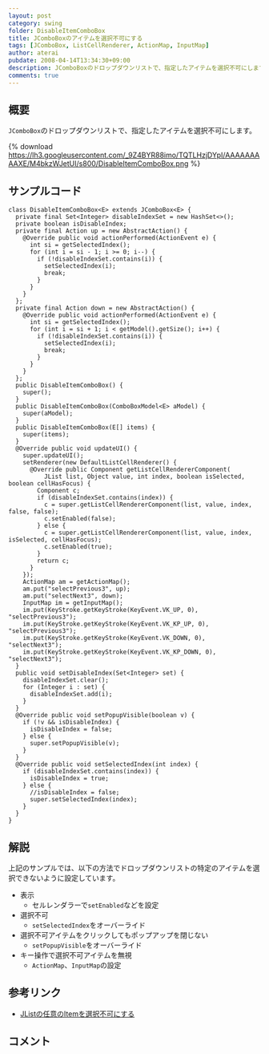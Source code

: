 ```yaml
---
layout: post
category: swing
folder: DisableItemComboBox
title: JComboBoxのアイテムを選択不可にする
tags: [JComboBox, ListCellRenderer, ActionMap, InputMap]
author: aterai
pubdate: 2008-04-14T13:34:30+09:00
description: JComboBoxのドロップダウンリストで、指定したアイテムを選択不可にします。
comments: true
---
```

## 概要
`JComboBox`のドロップダウンリストで、指定したアイテムを選択不可にします。

{% download https://lh3.googleusercontent.com/_9Z4BYR88imo/TQTLHzjDYpI/AAAAAAAAAXE/M4bkzWJetUI/s800/DisableItemComboBox.png %}

## サンプルコード
<pre class="prettyprint"><code>class DisableItemComboBox&lt;E&gt; extends JComboBox&lt;E&gt; {
  private final Set&lt;Integer&gt; disableIndexSet = new HashSet&lt;&gt;();
  private boolean isDisableIndex;
  private final Action up = new AbstractAction() {
    @Override public void actionPerformed(ActionEvent e) {
      int si = getSelectedIndex();
      for (int i = si - 1; i &gt;= 0; i--) {
        if (!disableIndexSet.contains(i)) {
          setSelectedIndex(i);
          break;
        }
      }
    }
  };
  private final Action down = new AbstractAction() {
    @Override public void actionPerformed(ActionEvent e) {
      int si = getSelectedIndex();
      for (int i = si + 1; i &lt; getModel().getSize(); i++) {
        if (!disableIndexSet.contains(i)) {
          setSelectedIndex(i);
          break;
        }
      }
    }
  };
  public DisableItemComboBox() {
    super();
  }
  public DisableItemComboBox(ComboBoxModel&lt;E&gt; aModel) {
    super(aModel);
  }
  public DisableItemComboBox(E[] items) {
    super(items);
  }
  @Override public void updateUI() {
    super.updateUI();
    setRenderer(new DefaultListCellRenderer() {
      @Override public Component getListCellRendererComponent(
          JList list, Object value, int index, boolean isSelected, boolean cellHasFocus) {
        Component c;
        if (disableIndexSet.contains(index)) {
          c = super.getListCellRendererComponent(list, value, index, false, false);
          c.setEnabled(false);
        } else {
          c = super.getListCellRendererComponent(list, value, index, isSelected, cellHasFocus);
          c.setEnabled(true);
        }
        return c;
      }
    });
    ActionMap am = getActionMap();
    am.put("selectPrevious3", up);
    am.put("selectNext3", down);
    InputMap im = getInputMap();
    im.put(KeyStroke.getKeyStroke(KeyEvent.VK_UP, 0),      "selectPrevious3");
    im.put(KeyStroke.getKeyStroke(KeyEvent.VK_KP_UP, 0),   "selectPrevious3");
    im.put(KeyStroke.getKeyStroke(KeyEvent.VK_DOWN, 0),    "selectNext3");
    im.put(KeyStroke.getKeyStroke(KeyEvent.VK_KP_DOWN, 0), "selectNext3");
  }
  public void setDisableIndex(Set&lt;Integer&gt; set) {
    disableIndexSet.clear();
    for (Integer i : set) {
      disableIndexSet.add(i);
    }
  }
  @Override public void setPopupVisible(boolean v) {
    if (!v &amp;&amp; isDisableIndex) {
      isDisableIndex = false;
    } else {
      super.setPopupVisible(v);
    }
  }
  @Override public void setSelectedIndex(int index) {
    if (disableIndexSet.contains(index)) {
      isDisableIndex = true;
    } else {
      //isDisableIndex = false;
      super.setSelectedIndex(index);
    }
  }
}
</code></pre>

## 解説
上記のサンプルでは、以下の方法でドロップダウンリストの特定のアイテムを選択できないように設定しています。

- 表示
    - セルレンダラーで`setEnabled`などを設定
- 選択不可
    - `setSelectedIndex`をオーバーライド
- 選択不可アイテムをクリックしてもポップアップを閉じない
    - `setPopupVisible`をオーバーライド
- キー操作で選択不可アイテムを無視
    - `ActionMap`、`InputMap`の設定

<!-- dummy comment line for breaking list -->

## 参考リンク
- [JListの任意のItemを選択不可にする](http://terai.xrea.jp/Swing/DisabledItem.html)

<!-- dummy comment line for breaking list -->

## コメント

